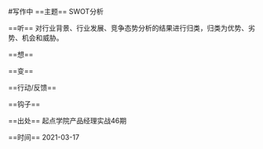 #写作中 
==主题==
SWOT分析

==听==
对行业背景、行业发展、竞争态势分析的结果进行归类，归类为优势、劣势、机会和威胁。

==想==


==变==


==行动/反馈==


==钩子==


==出处==
起点学院产品经理实战46期

==时间==
2021-03-17